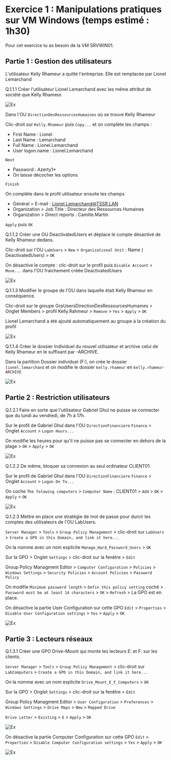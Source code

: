 # Exercice 1 : Manipulations pratiques sur VM Windows (temps estimé : 1h30)

Pour cet exercice tu as besoin de la VM SRVWIN01.

## Partie 1 : Gestion des utilisateurs

L'utilisateur Kelly Rhameur a quitté l'entreprise.
Elle est remplacée par Lionel Lemarchand

Q.1.1.1 Créer l'utilisateur Lionel Lemarchand avec les même attribut de société que Kelly Rhameur.

![Ex](/attachment/Ex_1_1_1.PNG)

Dans l'OU `DirectionDesRessourcesHumaines` où se trouve Kelly Rhameur

Clic-droit sur `Kelly.Rhameur` puis `Copy...` et on complète les champs :
* First Name : Lionel
* Last Name : Lemarchand
* Full Name : Lionel.Lemarchand
* User logon.name : Lionel.Lemarchand

`Next`

* Password : Azerty1*
* On laisse décocher les options

`Finish`

On complète dans le profil utilisateur ensuite les champs 
* Général > E-mail : Lionel.Lemarchand@TSSR.LAN
* Organization > Job Title : Directeur des Ressources Humaines
* Organization > Direct reports : Camille.Martin

`Apply` puis `OK`

Q.1.1.2 Créer une OU DeactivatedUsers et déplace le compte désactivé de Kelly Rhameur dedans.

Clic-droit sur l'OU `LabUsers` > `New` > `Organizational Unit` : Name ( DeactivatedUsers) > `OK`

On désactive le compte : clic-droit sur le profil puis `Disable Account` > `Move...` dans l'OU fraichement créée DeactivatedUsers 

![Ex](/attachment/Ex_1_1_2.PNG)

Q.1.1.3 Modifier le groupe de l'OU dans laquelle était Kelly Rhameur en conséquence.

Clic-droit sur le groupe GrpUsersDirectionDesRessourcesHumaines > Onglet Members > profil Kelly.Rahmeur > `Remove` > `Yes` > `Apply` > `OK`

Lionel Lemarchand a été ajouté automatiquement au groupe à la création du profil

![Ex](/attachment/Ex_1_1_3.PNG)

Q.1.1.4 Créer le dossier Individuel du nouvel utilisateur et archive celui de Kelly Rhameur en le suffixant par -ARCHIVE.

Dans la partition Dossier individuel (F:), on crée le dossier `lionel.lemarchand` et on modifie le dossier `kelly.rhameur` en `kelly.rhameur-ARCHIVE`

![Ex](/attachment/Ex_1_1_4.PNG)


## Partie 2 : Restriction utilisateurs

Q.1.2.1 Faire en sorte que l'utilisateur Gabriel Ghul ne puisse se connecter que du lundi au vendredi, de 7h à 17h.

Sur le profil de Gabriel Ghul dans l'OU `DirectionFinanciere` `Finance` > Onglet `Account` > `Logon Hours...`

On modifie les heures pour qu'il ne puisse pas se connecter en dehors de la plage > `OK` > `Apply` > `OK`

![Ex](/attachment/Ex_1_2_1.PNG)

Q.1.2.2 De même, bloquer sa connexion au seul ordinateur CLIENT01.

Sur le profil de Gabriel Ghul dans l'OU `DirectionFinanciere` `Finance` > Onglet `Account` > `Logon On To...`

On coche `The folowing computers` > `Computer Name` : CLIENT01 > `Add` > `OK` > `Apply` > `OK`

![Ex](/attachment/Ex_1_2_2.PNG)

Q.1.2.3 Mettre en place une stratégie de mot de passe pour durcir les comptes des utilisateurs de l'OU LabUsers.

`Server Manager` > `Tools` > `Group Policy Management` > clic-droit sur `LabUsers` > `Create a GPO in this Domain, and link it here...`

On la nomme avec un nom explicite `Manage_Hard_Password_Users` > `OK`

Sur la GPO > Onglet `Settings` > clic-droit sur la fenêtre > `Edit` 

Group Policy Managment Editor > `Computer Configuration` > `Policies` > `Windows Settings` > `Security Policies` > `Account Policies` > `Password Policy`

On modifie `Minimum password length` > `Defin this policy setting` coché > `Password must be at least 14 characters` > `OK` > `Refresh` > La GPO est en place.

On désactive la partie User Configuration sur cette GPO  `Edit` > `Properties` > `Disable User Configuration settings` > `Yes` > `Apply` > `OK`

![Ex](/attachment/Ex_1_2_3.PNG)


## Partie 3 : Lecteurs réseaux

Q.1.3.1 Créer une GPO Drive-Mount qui monte les lecteurs E: et F: sur les clients.

`Server Manager` > `Tools` > `Group Policy Management` > clic-droit sur `LabComputers` > `Create a GPO in this Domain, and link it here...`

On la nomme avec un nom explicite `Drive_Mount_E_F_Computers` > `OK`

Sur la GPO > Onglet `Settings` > clic-droit sur la fenêtre > `Edit` 

Group Policy Managment Editor > `User Configuration` > `Preferences` > `Windows Settings` > `Drive Maps` > `New` > `Mapped Drive`

`Drive Letter` > `Existing` > `E` > `Apply` > `OK`

![Ex](/attachment/Ex_1_3_1.PNG)

On désactive la partie Computer Configuration sur cette GPO  `Edit` > `Properties` > `Disable Computer Configuration settings` > `Yes` > `Apply` > `OK`

![Ex](/attachment/Ex_1_3_1_2.PNG)

